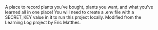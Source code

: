 A place to record plants you've bought, plants you want, and what you've learned all in one place! 
You will need to create a .env file with a SECRET_KEY value in it to run this project locally. 
Modified from the Learning Log project by Eric Matthes.
